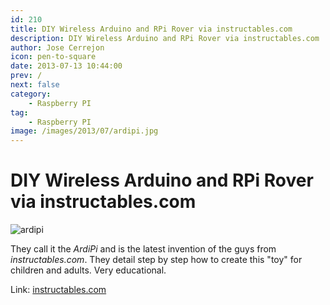 ```yaml
---
id: 210
title: DIY Wireless Arduino and RPi Rover via instructables.com
description: DIY Wireless Arduino and RPi Rover via instructables.com
author: Jose Cerrejon
icon: pen-to-square
date: 2013-07-13 10:44:00
prev: /
next: false
category:
    - Raspberry PI
tag:
    - Raspberry PI
image: /images/2013/07/ardipi.jpg
---
```


# DIY Wireless Arduino and RPi Rover via instructables.com

![ardipi](/images/2013/07/ardipi.jpg)

They call it the _ArdiPi_ and is the latest invention of the guys from _instructables.com_. They detail step by step how to create this "toy" for children and adults. Very educational.

Link: [instructables.com](https://www.instructables.com/id/ArdiPi-The-Wireless-Arduino-and-Raspberry-Pi-Rov/?ALLSTEPS)
